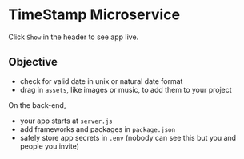 TimeStamp Microservice
=========================

Click `Show` in the header to see app live. 

Objective
------------

- check for valid date in unix or natural date format
- drag in `assets`, like images or music, to add them to your project

On the back-end,
- your app starts at `server.js`
- add frameworks and packages in `package.json`
- safely store app secrets in `.env` (nobody can see this but you and people you invite)

